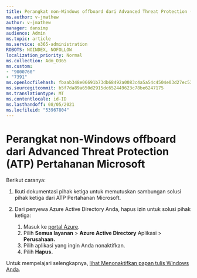 ```yaml
---
title: Perangkat non-Windows offboard dari Advanced Threat Protection (ATP) Pertahanan Microsoft
ms.author: v-jmathew
author: v-jmathew
manager: dansimp
audience: Admin
ms.topic: article
ms.service: o365-administration
ROBOTS: NOINDEX, NOFOLLOW
localization_priority: Normal
ms.collection: Adm_O365
ms.custom:
- "9000760"
- "7391"
ms.openlocfilehash: fbaab348e06691b73db68492a0083c4a5a54c4504e03d27ec53f2a9f5047266d
ms.sourcegitcommit: b5f7da89a650d2915dc652449623c78be6247175
ms.translationtype: MT
ms.contentlocale: id-ID
ms.lasthandoff: 08/05/2021
ms.locfileid: "53967804"
---
```

# <a name="offboard-non-windows-devices-from-microsoft-defender-advanced-threat-protection-atp"></a>Perangkat non-Windows offboard dari Advanced Threat Protection (ATP) Pertahanan Microsoft

Berikut caranya:

1. Ikuti dokumentasi pihak ketiga untuk memutuskan sambungan solusi pihak ketiga dari ATP Pertahanan Microsoft.
2. Dari penyewa Azure Active Directory Anda, hapus izin untuk solusi pihak ketiga:

    1. Masuk ke [portal Azure](https://go.microsoft.com/fwlink/?linkid=2125612).
    1. Pilih **Semua layanan**  >  **Azure Active Directory** Aplikasi  >  **Perusahaan.**
    1. Pilih aplikasi yang ingin Anda nonaktifkan.
    1. Pilih **Hapus.**

Untuk mempelajari selengkapnya, [lihat Menonaktifkan papan tulis Windows Anda](https://go.microsoft.com/fwlink/?linkid=2143630).
